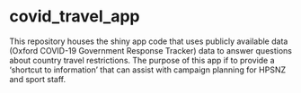 # covid_travel_app

This repository houses the shiny app code that uses publicly available data (Oxford COVID-19 Government Response Tracker) data to answer questions about country travel restrictions. The purpose of this app if to provide a ‘shortcut to information’ that can assist with campaign planning for HPSNZ and sport staff.
